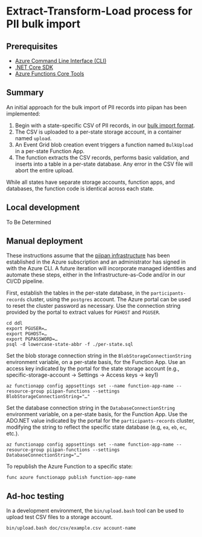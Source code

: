 # Extract-Transform-Load process for PII bulk import

## Prerequisites
- [Azure Command Line Interface (CLI)](https://docs.microsoft.com/en-us/cli/azure/install-azure-cli)
- [.NET Core SDK](https://dotnet.microsoft.com/download)
- [Azure Functions Core Tools](https://docs.microsoft.com/en-us/azure/azure-functions/functions-run-local)

## Summary

An initial approach for the bulk import of PII records into piipan has been implemented:
1. Begin with a state-specific CSV of PII records, in our [bulk import format](bulk-import.md).
1. The CSV is uploaded to a per-state storage account, in a container named `upload`.
1. An Event Grid blob creation event triggers a function named `BulkUpload` in a per-state Function App.
1. The function extracts the CSV records, performs basic validation, and inserts into a table in a per-state database. Any error in the CSV file will abort the entire upload.

While all states have separate storage accounts, function apps, and databases, the function code is identical across each state.

## Local development

To Be Determined

## Manual deployment

These instructions assume that the [piipan infrastructure](iac.md) has been established in the Azure subscription and an administrator has signed in with the Azure CLI. A future iteration will incorporate managed identities and automate these steps, either in the Infrastructure-as-Code and/or in our CI/CD pipeline. 

First, establish the tables in the per-state database, in the `participants-records` cluster, using the `postgres` account. The Azure portal can be used to reset the cluster password as necessary. Use the connection string provided by the portal to extract values for `PGHOST` and `PGUSER`.
```
cd ddl
export PGUSER=…
export PGHOST=…
export PGPASSWORD=…
psql -d lowercase-state-abbr -f ./per-state.sql
```

Set the blob storage connection string in the `BlobStorageConnectionString` environment variable, on a per-state basis, for the Function App. Use an access key indicated by the portal for the state storage account (e.g., specific-storage-account → Settings → Access keys → key1)
```
az functionapp config appsettings set --name function-app-name --resource-group piipan-functions --settings BlobStorageConnectionString="…"
```

Set the database connection string in the `DatabaseConnectionString` environment variable, on a per-state basis, for the Function App. Use the ADO.NET value indicated by the portal for the `participants-records` cluster, modifying the string to reflect the specific state database (e.g, `ea`, `eb`, `ec`, etc.).
```
az functionapp config appsettings set --name function-app-name --resource-group piipan-functions --settings DatabaseConnectionString="…"
```

To republish the Azure Function to a specific state:
```
func azure functionapp publish function-app-name
```

## Ad-hoc testing

In a development environment, the `bin/upload.bash` tool can be used to upload test CSV files to a storage account.
```
bin/upload.bash doc/csv/example.csv account-name
```
